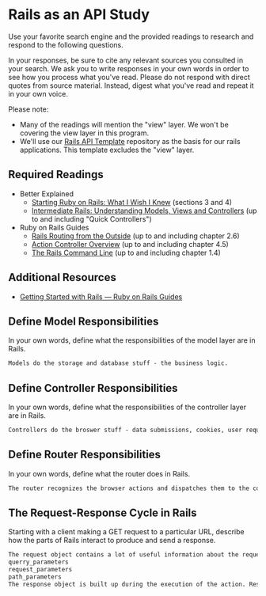 # Rails as an API Study

Use your favorite search engine and the provided readings to research and
respond to the following questions.

In your responses, be sure to cite any relevant sources you consulted in your
search. We ask you to write responses in your own words in order to see how you
process what you've read. Please do not respond with direct quotes from source
material. Instead, digest what you've read and repeat it in your own voice.

Please note:

-   Many of the readings will mention the "view" layer. We won't be covering the
    view layer in this program.
-   We'll use our [Rails API Template](https://github.com/ga-wdi-boston/rails-api-template)
    repository as the basis for our rails applications.
    This template excludes the "view" layer.

## Required Readings

-   Better Explained
    -   [Starting Ruby on Rails: What I Wish I Knew](http://betterexplained.com/articles/starting-ruby-on-rails-what-i-wish-i-knew/)
        (sections 3 and 4)
    -   [Intermediate Rails: Understanding Models, Views and Controllers](http://betterexplained.com/articles/intermediate-rails-understanding-models-views-and-controllers/)
        (up to and including "Quick Controllers")
-   Ruby on Rails Guides
    -   [Rails Routing from the Outside](http://guides.rubyonrails.org/routing.html)
        (up to and including chapter 2.6)
    -   [Action Controller Overview](http://guides.rubyonrails.org/action_controller_overview.html)
        (up to and including chapter 4.5)
    -   [The Rails Command Line](http://guides.rubyonrails.org/command_line.html)
        (up to and including chapter 1.4)

## Additional Resources

-   [Getting Started with Rails — Ruby on Rails Guides](http://guides.rubyonrails.org/getting_started.html)

## Define Model Responsibilities

In your own words, define what the responsibilities of the model layer are in
Rails.

```md
Models do the storage and database stuff - the business logic.
```

## Define Controller Responsibilities

In your own words, define what the responsibilities of the controller layer are
in Rails.

```md
Controllers do the broswer stuff - data submissions, cookies, user requests, etc.   They boss the models around.
```

## Define Router Responsibilities

In your own words, define what the router does in Rails.

```md
The router recognizes the browser actions and dispatches them to the controller. They determine whic controller to use for a request.
```

## The Request-Response Cycle in Rails

Starting with a client making a GET request to a particular URL, describe how
the parts of Rails interact to produce and send a response.

```md
The request object contains a lot of useful information about the request coming in from the client. - host name, format, method, headers etc.  The request object has three accessors that give access to these parameters:
querry_parameters
request_parameters
path_parameters
The response object is built up during the execution of the action. Response object contains body, status, location, content_type,charset and headers.
```

